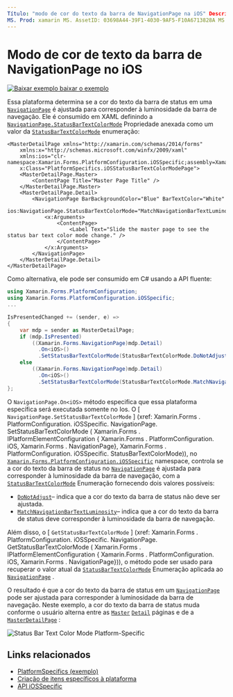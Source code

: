 ```yaml
---
Título: "modo de cor do texto da barra de NavigationPage na iOS" Descrição: "as especificações da plataforma permitem consumir funcionalidade que só está disponível em uma plataforma específica, sem implementar renderizadores ou efeitos personalizados. Este artigo explica como consumir a plataforma específica do iOS que controla se a cor do texto da barra de status em uma NavigationPage corresponde à luminosidade da barra de navegação. "
MS. Prod: xamarin MS. AssetID: 03698A44-39F1-4030-9AF5-F10A6713828A MS. Technology: xamarin-Forms autor: davidbritch MS. Author: dabritch MS. Date: 10/24/2018 no-loc: [ Xamarin.Forms , Xamarin.Essentials ]
---
```


# <a name="navigationpage-bar-text-color-mode-on-ios"></a>Modo de cor de texto da barra de NavigationPage no iOS

[![Baixar exemplo ](~/media/shared/download.png) baixar o exemplo](https://docs.microsoft.com/samples/xamarin/xamarin-forms-samples/userinterface-platformspecifics)

Essa plataforma determina se a cor do texto da barra de status em uma [`NavigationPage`](xref:Xamarin.Forms.NavigationPage) é ajustada para corresponder à luminosidade da barra de navegação. Ele é consumido em XAML definindo a [`NavigationPage.StatusBarTextColorMode`](xref:Xamarin.Forms.PlatformConfiguration.iOSSpecific.NavigationPage.StatusBarTextColorModeProperty) Propriedade anexada como um valor da [`StatusBarTextColorMode`](xref:Xamarin.Forms.PlatformConfiguration.iOSSpecific.StatusBarTextColorMode) enumeração:

```xaml
<MasterDetailPage xmlns="http://xamarin.com/schemas/2014/forms"
    xmlns:x="http://schemas.microsoft.com/winfx/2009/xaml"
    xmlns:ios="clr-namespace:Xamarin.Forms.PlatformConfiguration.iOSSpecific;assembly=Xamarin.Forms.Core"
    x:Class="PlatformSpecifics.iOSStatusBarTextColorModePage">
    <MasterDetailPage.Master>
        <ContentPage Title="Master Page Title" />
    </MasterDetailPage.Master>
    <MasterDetailPage.Detail>
        <NavigationPage BarBackgroundColor="Blue" BarTextColor="White"
                        ios:NavigationPage.StatusBarTextColorMode="MatchNavigationBarTextLuminosity">
            <x:Arguments>
                <ContentPage>
                    <Label Text="Slide the master page to see the status bar text color mode change." />
                </ContentPage>
            </x:Arguments>
        </NavigationPage>
    </MasterDetailPage.Detail>
</MasterDetailPage>

```

Como alternativa, ele pode ser consumido em C# usando a API fluente:

```csharp
using Xamarin.Forms.PlatformConfiguration;
using Xamarin.Forms.PlatformConfiguration.iOSSpecific;
...

IsPresentedChanged += (sender, e) =>
{
    var mdp = sender as MasterDetailPage;
    if (mdp.IsPresented)
        ((Xamarin.Forms.NavigationPage)mdp.Detail)
          .On<iOS>()
          .SetStatusBarTextColorMode(StatusBarTextColorMode.DoNotAdjust);
    else
        ((Xamarin.Forms.NavigationPage)mdp.Detail)
          .On<iOS>()
          .SetStatusBarTextColorMode(StatusBarTextColorMode.MatchNavigationBarTextLuminosity);
};
```

O `NavigationPage.On<iOS>` método especifica que essa plataforma específica será executada somente no Ios. O [ `NavigationPage.SetStatusBarTextColorMode` ] (xref: Xamarin.Forms . PlatformConfiguration. iOSSpecific. NavigationPage. SetStatusBarTextColorMode ( Xamarin.Forms . IPlatformElementConfiguration { Xamarin.Forms . PlatformConfiguration. iOS, Xamarin.Forms . NavigationPage}, Xamarin.Forms . PlatformConfiguration. iOSSpecific. StatusBarTextColorMode)), no [`Xamarin.Forms.PlatformConfiguration.iOSSpecific`](xref:Xamarin.Forms.PlatformConfiguration.iOSSpecific) namespace, controla se a cor do texto da barra de status no [`NavigationPage`](xref:Xamarin.Forms.NavigationPage) é ajustada para corresponder à luminosidade da barra de navegação, com a [`StatusBarTextColorMode`](xref:Xamarin.Forms.PlatformConfiguration.iOSSpecific.StatusBarTextColorMode) Enumeração fornecendo dois valores possíveis:

- [`DoNotAdjust`](xref:Xamarin.Forms.PlatformConfiguration.iOSSpecific.StatusBarTextColorMode.DoNotAdjust)– indica que a cor do texto da barra de status não deve ser ajustada.
- [`MatchNavigationBarTextLuminosity`](xref:Xamarin.Forms.PlatformConfiguration.iOSSpecific.StatusBarTextColorMode.MatchNavigationBarTextLuminosity)– indica que a cor do texto da barra de status deve corresponder à luminosidade da barra de navegação.

Além disso, o [ `GetStatusBarTextColorMode` ] (xref: Xamarin.Forms . PlatformConfiguration. iOSSpecific. NavigationPage. GetStatusBarTextColorMode ( Xamarin.Forms . IPlatformElementConfiguration { Xamarin.Forms . PlatformConfiguration. iOS, Xamarin.Forms . NavigationPage})), o método pode ser usado para recuperar o valor atual da [`StatusBarTextColorMode`](xref:Xamarin.Forms.PlatformConfiguration.iOSSpecific.StatusBarTextColorMode) Enumeração aplicada ao [`NavigationPage`](xref:Xamarin.Forms.NavigationPage) .

O resultado é que a cor do texto da barra de status em um [`NavigationPage`](xref:Xamarin.Forms.NavigationPage) pode ser ajustada para corresponder à luminosidade da barra de navegação. Neste exemplo, a cor do texto da barra de status muda conforme o usuário alterna entre as [`Master`](xref:Xamarin.Forms.MasterDetailPage.Master) [`Detail`](xref:Xamarin.Forms.MasterDetailPage.Detail) páginas e de a [`MasterDetailPage`](xref:Xamarin.Forms.MasterDetailPage) :

![](status-bar-text-color-images/status-bar-text-color-mode.png "Status Bar Text Color Mode Platform-Specific")

## <a name="related-links"></a>Links relacionados

- [PlatformSpecifics (exemplo)](https://docs.microsoft.com/samples/xamarin/xamarin-forms-samples/userinterface-platformspecifics)
- [Criação de itens específicos à plataforma](~/xamarin-forms/platform/platform-specifics/index.md#creating-platform-specifics)
- [API iOSSpecific](xref:Xamarin.Forms.PlatformConfiguration.iOSSpecific)
